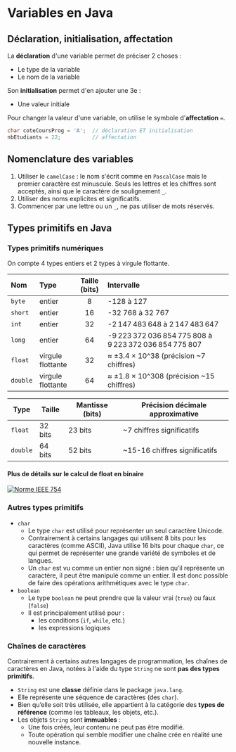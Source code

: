 # Variables en Java

## Déclaration, initialisation, affectation

La **déclaration** d'une variable permet de préciser 2 choses :

- Le type de la variable
- Le nom de la variable

Son **initialisation** permet d'en ajouter une 3e :

- Une valeur initiale

Pour changer la valeur d'une variable, on utilise le symbole d'**affectation** `=`.

```java
char coteCoursProg = 'A';  // déclaration ET initialisation
nbEtudiants = 22;          // affectation
```

## Nomenclature des variables

1. Utiliser le `camelCase` : le nom s'écrit comme en `PascalCase` mais le premier caractère est minuscule. Seuls les lettres et les chiffres sont acceptés, ainsi que le caractère de soulignement `_`.
2. Utiliser des noms explicites et significatifs.
3. Commencer par une lettre ou un `_`, ne pas utiliser de mots réservés.

## Types primitifs en Java

### Types primitifs numériques

On compte 4 types entiers et 2 types à virgule flottante.

| Nom | Type | Taille (bits) | Intervalle |
|:---|:---|:---:|:---|
| `byte` | entier | 8 | -128 à 127 |
| `short` | entier | 16 | -32 768 à 32 767 |
| `int` | entier | 32 | -2 147 483 648 à 2 147 483 647 |
| `long` | entier | 64 | -9 223 372 036 854 775 808 à 9 223 372 036 854 775 807 |
| `float` | virgule flottante | 32 | ≈ ±3.4 × 10^38 (précision ~7 chiffres) |
| `double` | virgule flottante | 64 | ≈ ±1.8 × 10^308 (précision ~15 chiffres) |

|Type|Taille|Mantisse (bits)|Précision décimale approximative|
|---|---|---|---|
|`float`|32 bits|23 bits|~7 chiffres significatifs|
|`double`|64 bits|52 bits|~15-16 chiffres significatifs|

#### Plus de détails sur le calcul de float en binaire
[![Norme IEEE 754](https://img.youtube.com/vi/gWFGmcahd9c/0.jpg)](https://www.youtube.com/watch?v=gWFGmcahd9c)



### Autres types primitifs

- `char`
  - Le type `char` est utilisé pour représenter un seul caractère Unicode.
  - Contrairement à certains langages qui utilisent 8 bits pour les caractères (comme ASCII), Java utilise 16 bits pour chaque `char`, ce qui permet de représenter une grande variété de symboles et de langues.
  - Un `char` est vu comme un entier non signé : bien qu’il représente un caractère, il peut être manipulé comme un entier. Il est donc possible de faire des opérations arithmétiques avec le type `char`.
- `boolean`
  - Le type `boolean` ne peut prendre que la valeur vrai (`true`) ou faux (`false`)
  - Il est principalement utilisé pour :
    - les conditions (`if`, `while`, etc.)
    - les expressions logiques

### Chaînes de caractères

Contrairement à certains autres langages de programmation, les chaînes de caractères en Java, notées à l'aide du type `String` ne sont **pas des types primitifs**.

- `String` est une **classe** définie dans le package `java.lang`.
- Elle représente une séquence de caractères (des `char`).
- Bien qu’elle soit très utilisée, elle appartient à la catégorie des **types de référence** (comme les tableaux, les objets, etc.).
- Les objets `String` sont **immuables** :
  - Une fois créés, leur contenu ne peut pas être modifié.
  - Toute opération qui semble modifier une chaîne crée en réalité une nouvelle instance.
